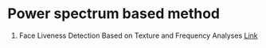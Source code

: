 # Power spectrum based method

1. Face Liveness Detection Based on Texture and Frequency Analyses [Link](https://drive.google.com/drive/u/0/folders/16AN-oSB6fW4fhcasBYLBCe9YCZY6wnc3)